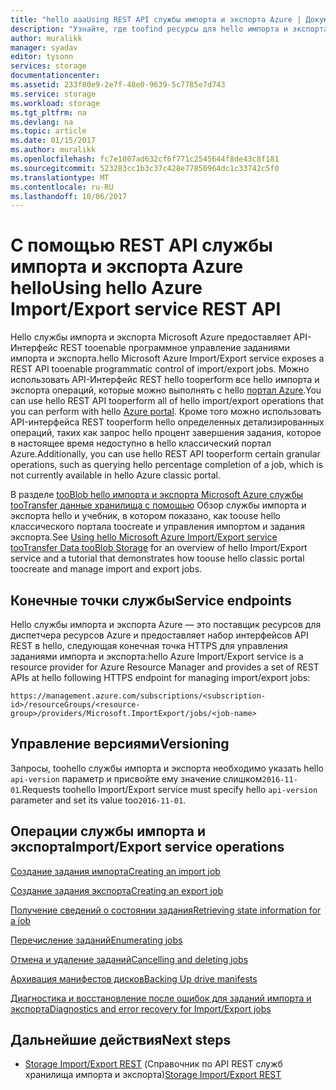 ```yaml
---
title: "hello aaaUsing REST API службы импорта и экспорта Azure | Документы Microsoft"
description: "Узнайте, где toofind ресурсы для hello импорта и экспорта Azure с помощью службы REST API, включая обоих tooand как справочные материалы."
author: muralikk
manager: syadav
editor: tysonn
services: storage
documentationcenter: 
ms.assetid: 233f80e9-2e7f-48e0-9639-5c7785e7d743
ms.service: storage
ms.workload: storage
ms.tgt_pltfrm: na
ms.devlang: na
ms.topic: article
ms.date: 01/15/2017
ms.author: muralikk
ms.openlocfilehash: fc7e1007ad632cf6f771c2545644f8de43c8f181
ms.sourcegitcommit: 523283cc1b3c37c428e77850964dc1c33742c5f0
ms.translationtype: MT
ms.contentlocale: ru-RU
ms.lasthandoff: 10/06/2017
---
```

# <a name="using-hello-azure-importexport-service-rest-api"></a><span data-ttu-id="f9d21-103">С помощью REST API службы импорта и экспорта Azure hello</span><span class="sxs-lookup"><span data-stu-id="f9d21-103">Using hello Azure Import/Export service REST API</span></span>

<span data-ttu-id="f9d21-104">Hello службы импорта и экспорта Microsoft Azure предоставляет API-Интерфейс REST tooenable программное управление заданиями импорта и экспорта.</span><span class="sxs-lookup"><span data-stu-id="f9d21-104">hello Microsoft Azure Import/Export service exposes a REST API tooenable programmatic control of import/export jobs.</span></span> <span data-ttu-id="f9d21-105">Можно использовать API-Интерфейс REST hello tooperform все hello импорта и экспорта операций, которые можно выполнять с hello [портал Azure](https://portal.azure.com/).</span><span class="sxs-lookup"><span data-stu-id="f9d21-105">You can use hello REST API tooperform all of hello import/export operations that you can perform with hello [Azure portal](https://portal.azure.com/).</span></span> <span data-ttu-id="f9d21-106">Кроме того можно использовать API-интерфейса REST tooperform hello определенных детализированных операций, таких как запрос hello процент завершения задания, которое в настоящее время недоступно в hello классический портал Azure.</span><span class="sxs-lookup"><span data-stu-id="f9d21-106">Additionally, you can use hello REST API tooperform certain granular operations, such as querying hello percentage completion of a job, which is not currently available in hello Azure classic portal.</span></span>

<span data-ttu-id="f9d21-107">В разделе [tooBlob hello импорта и экспорта Microsoft Azure службы tooTransfer данные хранилища с помощью](../storage-import-export-service.md) Обзор службы импорта и экспорта hello и учебник, в котором показано, как toouse hello классического портала toocreate и управления импортом и задания экспорта.</span><span class="sxs-lookup"><span data-stu-id="f9d21-107">See [Using hello Microsoft Azure Import/Export service tooTransfer Data tooBlob Storage](../storage-import-export-service.md) for an overview of hello Import/Export service and a tutorial that demonstrates how toouse hello classic portal toocreate and manage import and export jobs.</span></span>

## <a name="service-endpoints"></a><span data-ttu-id="f9d21-108">Конечные точки службы</span><span class="sxs-lookup"><span data-stu-id="f9d21-108">Service endpoints</span></span>

<span data-ttu-id="f9d21-109">Hello службы импорта и экспорта Azure — это поставщик ресурсов для диспетчера ресурсов Azure и предоставляет набор интерфейсов API REST в hello, следующая конечная точка HTTPS для управления заданиями импорта и экспорта:</span><span class="sxs-lookup"><span data-stu-id="f9d21-109">hello Azure Import/Export service is a resource provider for Azure Resource Manager and provides a set of REST APIs at hello following HTTPS endpoint for managing import/export jobs:</span></span>

```
https://management.azure.com/subscriptions/<subscription-id>/resourceGroups/<resource-group>/providers/Microsoft.ImportExport/jobs/<job-name>
```

## <a name="versioning"></a><span data-ttu-id="f9d21-110">Управление версиями</span><span class="sxs-lookup"><span data-stu-id="f9d21-110">Versioning</span></span>

<span data-ttu-id="f9d21-111">Запросы, toohello службы импорта и экспорта необходимо указать hello `api-version` параметр и присвойте ему значение слишком`2016-11-01`.</span><span class="sxs-lookup"><span data-stu-id="f9d21-111">Requests toohello Import/Export service must specify hello `api-version` parameter and set its value too`2016-11-01`.</span></span>

## <a name="importexport-service-operations"></a><span data-ttu-id="f9d21-112">Операции службы импорта и экспорта</span><span class="sxs-lookup"><span data-stu-id="f9d21-112">Import/Export service operations</span></span>

[<span data-ttu-id="f9d21-113">Создание задания импорта</span><span class="sxs-lookup"><span data-stu-id="f9d21-113">Creating an import job</span></span>](../storage-import-export-creating-an-import-job.md)

[<span data-ttu-id="f9d21-114">Создание задания экспорта</span><span class="sxs-lookup"><span data-stu-id="f9d21-114">Creating an export job</span></span>](../storage-import-export-creating-an-export-job.md)

[<span data-ttu-id="f9d21-115">Получение сведений о состоянии задания</span><span class="sxs-lookup"><span data-stu-id="f9d21-115">Retrieving state information for a job</span></span>](storage-import-export-retrieving-state-info-for-a-job.md)

[<span data-ttu-id="f9d21-116">Перечисление заданий</span><span class="sxs-lookup"><span data-stu-id="f9d21-116">Enumerating jobs</span></span>](../storage-import-export-enumerating-jobs.md)

[<span data-ttu-id="f9d21-117">Отмена и удаление заданий</span><span class="sxs-lookup"><span data-stu-id="f9d21-117">Cancelling and deleting jobs</span></span>](storage-import-export-cancelling-and-deleting-jobs.md)

[<span data-ttu-id="f9d21-118">Архивация манифестов дисков</span><span class="sxs-lookup"><span data-stu-id="f9d21-118">Backing Up drive manifests</span></span>](../storage-import-export-backing-up-drive-manifests.md)

[<span data-ttu-id="f9d21-119">Диагностика и восстановление после ошибок для заданий импорта и экспорта</span><span class="sxs-lookup"><span data-stu-id="f9d21-119">Diagnostics and error recovery for Import/Export jobs</span></span>](../storage-import-export-diagnostics-and-error-recovery.md)

## <a name="next-steps"></a><span data-ttu-id="f9d21-120">Дальнейшие действия</span><span class="sxs-lookup"><span data-stu-id="f9d21-120">Next steps</span></span>

* <span data-ttu-id="f9d21-121">[Storage Import/Export REST](/rest/api/storageimportexport) (Справочник по API REST служб хранилища импорта и экспорта)</span><span class="sxs-lookup"><span data-stu-id="f9d21-121">[Storage Import/Export REST](/rest/api/storageimportexport)</span></span>
